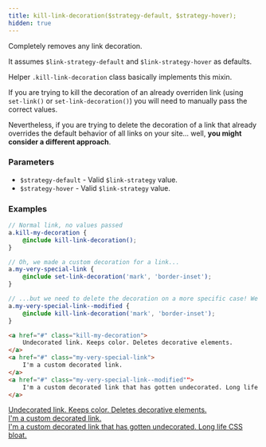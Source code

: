 ```yaml
---
title: kill-link-decoration($strategy-default, $strategy-hover);
hidden: true
---
```


Completely removes any link decoration.

It assumes `$link-strategy-default` and `$link-strategy-hover` as defaults. 

Helper `.kill-link-decoration` class basically implements this mixin.

If you are trying to kill the decoration of an already overriden link (using `set-link()` or `set-link-decoration()`) you will need to manually pass the correct values. 

Nevertheless, if you are trying to delete the decoration of a link that already overrides the default behavior of all links on your site... well, __you might consider a different approach__.


### Parameters 

- `$strategy-default` - Valid `$link-strategy` value.
- `$strategy-hover` - Valid `$link-strategy` value.

### Examples

```scss
// Normal link, no values passed
a.kill-my-decoration {
    @include kill-link-decoration();
}

// Oh, we made a custom decoration for a link...
a.my-very-special-link {
    @include set-link-decoration('mark', 'border-inset');
}

// ...but we need to delete the decoration on a more specific case! We'll need to manually pass the correct values because the mixin can't tell!
a.my-very-special-link--modified {
    @include kill-link-decoration('mark', 'border-inset');
}
```

```html
<a href="#" class="kill-my-decoration">
    Undecorated link. Keeps color. Deletes decorative elements.
</a>
<a href="#" class="my-very-special-link">
    I'm a custom decorated link.
</a>
<a href="#" class="my-very-special-link--modified"">
    I'm a custom decorated link that has gotten undecorated. Long life CSS bloat.
</a>
```

<a href="#" class="kill-my-decoration">
    Undecorated link. Keeps color. Deletes decorative elements.
</a><br>
<a href="#" class="my-very-special-link">
    I'm a custom decorated link.
</a><br>
<a href="#" class="my-very-special-link--modified">
    I'm a custom decorated link that has gotten undecorated. Long life CSS bloat.
</a>
